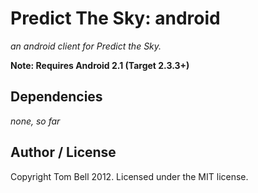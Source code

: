 # Predict The Sky: android

_an android client for Predict the Sky._

**Note: Requires Android 2.1 (Target 2.3.3+)**

## Dependencies

_none, so far_

## Author / License

Copyright Tom Bell 2012. Licensed under the MIT license.
